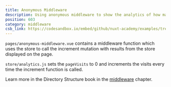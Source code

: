 ```yaml
---
title: Anonymous Middleware
description: Using anonymous middleware to show the analytics of how many times a user visits a page.
position: 603
category: middleware
csb_link: https://codesandbox.io/embed/github/nuxt-academy/examples/tree/master/middleware/anonymous-middleware
---
```


<example-intro></example-intro>

`pages/anonymous-middleware.vue` contains a middleware function which uses the store to call the increment mutation with results from the store displayed on the page.

`store/analytics.js` sets the `pageVisits` to 0 and increments the visits every time the increment function is called.

<base-alert type="next">

Learn more in the Directory Structure book in the [middleware](/docs/2.x/directory-structure/middleware#anonymous-middleware) chapter.

</base-alert>

<code-sandbox :src="csb_link"></code-sandbox>
